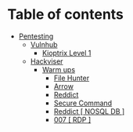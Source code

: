 # Table of contents

* [Pentesting](README.md)
  * [Vulnhub](pentesting/vulnhub/README.md)
    * [Kioptrix Level 1](pentesting/vulnhub/kioptrix-level-1.md)
  * [Hackviser](pentesting/hackviser/README.md)
    * [Warm ups](pentesting/hackviser/warm-ups/README.md)
      * [File Hunter](pentesting/hackviser/warm-ups/file-hunter.md)
      * [Arrow](pentesting/hackviser/warm-ups/arrow.md)
      * [Reddict](pentesting/hackviser/warm-ups/reddict.md)
      * [Secure Command](pentesting/hackviser/warm-ups/secure-command.md)
      * [Reddict \[ NOSQL DB \]](pentesting/hackviser/warm-ups/reddict-nosql-db.md)
      * [007 \[ RDP \]](pentesting/hackviser/warm-ups/007-rdp.md)

